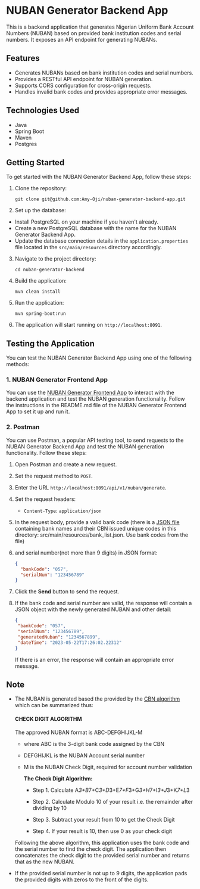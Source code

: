 # NUBAN Generator Backend App

This is a backend application that generates Nigerian Uniform Bank Account Numbers (NUBAN) based on provided bank institution codes and serial numbers. It exposes an API endpoint for generating NUBANs.

## Features

- Generates NUBANs based on bank institution codes and serial numbers.
- Provides a RESTful API endpoint for NUBAN generation.
- Supports CORS configuration for cross-origin requests.
- Handles invalid bank codes and provides appropriate error messages.

## Technologies Used

- Java
- Spring Boot
- Maven
- Postgres

## Getting Started

To get started with the NUBAN Generator Backend App, follow these steps:

1. Clone the repository:

   ```shell
   git clone git@github.com:Amy-Oji/nuban-generator-backend-app.git
   ```
   
2. Set up the database:
- Install PostgreSQL on your machine if you haven't already.
- Create a new PostgreSQL database with the name for the NUBAN Generator Backend App.
- Update the database connection details in the `application.properties` file located in the `src/main/resources` directory accordingly.


3. Navigate to the project directory:

   ```shell
   cd nuban-generator-backend
   ```

4. Build the application:

   ```shell
   mvn clean install
   ```

5. Run the application:

   ```shell
   mvn spring-boot:run
   ```

6. The application will start running on `http://localhost:8091`.



## Testing the Application

You can test the NUBAN Generator Backend App using one of the following methods:

### 1. NUBAN Generator Frontend App

You can use the [NUBAN Generator Frontend App](https://github.com/Amy-Oji/nuban-generator-frontend-app) 
to interact with the backend application and test the NUBAN generation functionality. 
Follow the instructions in the README.md file of the NUBAN Generator Frontend App to set it up and run it. 

### 2. Postman

You can use Postman, a popular API testing tool, to send requests to the NUBAN Generator Backend App and test the NUBAN generation functionality. Follow these steps:

1. Open Postman and create a new request.
2. Set the request method to `POST`.
3. Enter the URL `http://localhost:8091/api/v1/nuban/generate`.
4. Set the request headers:
    - `Content-Type`: `application/json`
5. In the request body, provide a valid bank code (there is a [JSON file](https://github.com/Amy-Oji/nuban-generator-backend-app/blob/master/src/main/resources/bank_list.json) containing bank names and their CBN issued unique codes in this directory: src/main/resources/bank_list.json. Use bank codes from the file) 
6. and serial number(not more than 9 digits) in JSON format:

   ```json
   {
     "bankCode": "057",
     "serialNum": "123456789"
   }
   ```

7. Click the **Send** button to send the request.
8. If the bank code and serial number are valid, the response will contain a JSON object with the newly generated NUBAN and other detail:

   ```json
   {
    "bankCode": "057",
    "serialNum": "123456789",
    "generatedNuban": "1234567899",
    "dateTime": "2023-05-22T17:26:02.22312"
   }
   ```
   If there is an error, the response will contain an appropriate error message.

## Note
- The NUBAN is generated based the provided by the [CBN algorithm](https://www.cbn.gov.ng/OUT/2011/CIRCULARS/BSPD/NUBAN%20PROPOSALS%20V%200%204-%2003%2009%202010.PDF)
which can be summarized thus:

  #### CHECK DIGIT ALGORITHM
  The approved NUBAN format is  ABC-DEFGHIJKL-M

  - where ABC is the 3-digit bank code assigned by the CBN

  - DEFGHIJKL is the NUBAN Account serial number

  - M is the NUBAN Check Digit, required for account number
    validation

    __The Check Digit Algorithm:__
  
    - Step 1. Calculate A*3+B*7+C*3+D*3+E*7+F*3+G*3+H*7+I*3+J*3+K*7+L*3

    - Step 2. Calculate Modulo 10 of your result i.e. the remainder after dividing by 10

    - Step 3. Subtract your result from 10 to get the Check Digit

    - Step 4. If your result is 10, then use 0 as your check digit

  Following the above algorithm, this application uses the bank code and the serial number to find the check digit. The application then concatenates the check digit to the provided serial number and returns that as the new NUBAN.


- If the provided serial number is not up to 9 digits, the application pads the provided digits with zeros to the front of the  digits.
